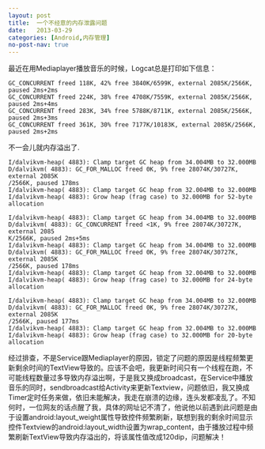 ```yaml
---
layout: post
title:  一个不经意的内存泄露问题
date:   2013-03-29
categories: [Android,内存管理]
no-post-nav: true
---
```


最近在用Mediaplayer播放音乐的时候，Logcat总是打印如下信息：

```
GC_CONCURRENT freed 118K, 42% free 3840K/6599K, external 2085K/2566K, paused 2ms+2ms
GC_CONCURRENT freed 224K, 38% free 4708K/7559K, external 2085K/2566K, paused 2ms+4ms
GC_CONCURRENT freed 283K, 34% free 5788K/8711K, external 2085K/2566K, paused 2ms+3ms
GC_CONCURRENT freed 361K, 30% free 7177K/10183K, external 2085K/2566K, paused 2ms+2ms
```

不一会儿就内存溢出了.

```
I/dalvikvm-heap( 4883): Clamp target GC heap from 34.004MB to 32.000MB
D/dalvikvm( 4883): GC_FOR_MALLOC freed 0K, 9% free 28074K/30727K, external 2085K
/2566K, paused 178ms
I/dalvikvm-heap( 4883): Clamp target GC heap from 32.004MB to 32.000MB
I/dalvikvm-heap( 4883): Grow heap (frag case) to 32.000MB for 52-byte allocation

I/dalvikvm-heap( 4883): Clamp target GC heap from 34.004MB to 32.000MB
D/dalvikvm( 4883): GC_CONCURRENT freed <1K, 9% free 28074K/30727K, external 2085
K/2566K, paused 2ms+5ms
I/dalvikvm-heap( 4883): Clamp target GC heap from 34.004MB to 32.000MB
D/dalvikvm( 4883): GC_FOR_MALLOC freed 0K, 9% free 28074K/30727K, external 2085K
/2566K, paused 178ms
I/dalvikvm-heap( 4883): Clamp target GC heap from 32.004MB to 32.000MB
I/dalvikvm-heap( 4883): Grow heap (frag case) to 32.000MB for 24-byte allocation

I/dalvikvm-heap( 4883): Clamp target GC heap from 34.004MB to 32.000MB
D/dalvikvm( 4883): GC_FOR_MALLOC freed 0K, 9% free 28074K/30727K, external 2085K
/2566K, paused 177ms
I/dalvikvm-heap( 4883): Clamp target GC heap from 32.004MB to 32.000MB
I/dalvikvm-heap( 4883): Grow heap (frag case) to 32.000MB for 20-byte allocation
```

经过排查，不是Service跟Mediaplayer的原因，锁定了问题的原因是线程频繁更新剩余时间的TextView导致的。应该不会吧，我更新时间只有一个线程在跑，不可能线程数量过多导致内存溢出啊，于是我又换成broadcast，在Service中播放音乐的同时，sendbroadcast给Activity来更新Textview，问题依旧，我又换成Timer定时任务来做，依旧未能解决，我走在崩溃的边缘，连头发都凌乱了。不知何时，一位网友的话点醒了我，具体的网址记不清了，他说他以前遇到此问题是由于设置android:layout_weight属性导致控件频繁刷新，联想到我的剩余时间显示控件Textview的android:layout_width设置为wrap_content，由于播放过程中频繁刷新TextView导致内存溢出的，将该属性值改成120dip，问题解决！
